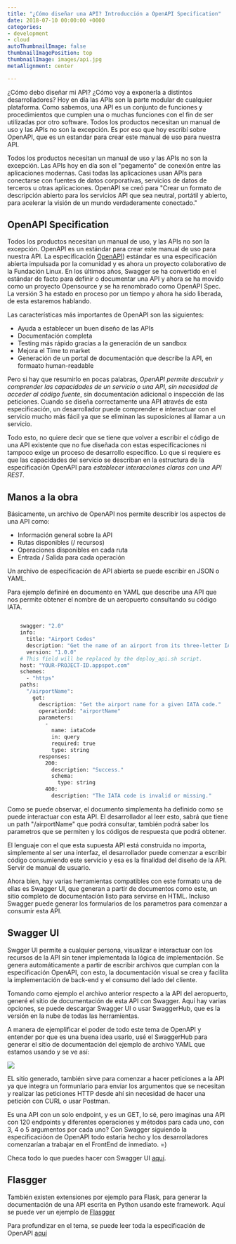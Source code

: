 ```yaml
---
title: "¿Cómo diseñar una API? Introducción a OpenAPI Specification"
date: 2018-07-10 00:00:00 +0000
categories:
- development
- cloud
autoThumbnailImage: false
thumbnailImagePosition: top
thumbnailImage: images/api.jpg
metaAlignment: center

---
```

¿Cómo debo diseñar mi API? ¿Cómo voy a exponerla a distintos desarrolladores? Hoy en día las APIs son la parte modular de cualquier plataforma. Como sabemos, una API es un conjunto de funciones y procedimientos que cumplen una o muchas funciones con el fin de ser utilizadas por otro software. Todos los productos necesitan un manual de uso  y las APIs no son la excepción. Es por eso que hoy escribí sobre OpenAPI, que es un estandar para crear este manual de uso para nuestra API.

<!--more-->

Todos los productos necesitan un manual de uso  y las APIs no son la excepción. Las APIs hoy en día son el "pegamento" de conexión entre las aplicaciones modernas. Casi todas las aplicaciones usan APIs para conectarse con fuentes de datos corporativas, servicios de datos de terceros u otras aplicaciones. OpenAPI se creó para "Crear un formato de descripción abierto para los servicios API que sea neutral, portátil y abierto, para acelerar la visión de un mundo verdaderamente conectado."

## OpenAPI Specification

Todos los productos necesitan un manual de uso, y las APIs no son la excepción. OpenAPI es un estándar para crear este manual de uso para nuestra API. La especificación [OpenAPI](https://github.com/OAI/OpenAPI-Specification)) estándar es una especificación abierta impulsada por la comunidad y es ahora un proyecto colaborativo de la Fundación Linux. En los últimos años, Swagger se ha convertido en el estándar de facto para definir o documentar una API y ahora se ha movido como un proyecto Opensource y se ha renombrado como OpenAPI Spec. La versión 3 ha estado en proceso por un tiempo y ahora ha sido liberada, de esta estaremos hablando.

Las características más importantes de OpenAPI son las siguientes:

* Ayuda a establecer un buen diseño de las APIs
* Documentación completa
* Testing más rápido gracias a la generación de un sandbox
* Mejora el Time to market
* Generación de un portal de documentación que describe la API, en formaato human-readable

Pero si hay que resumirlo en pocas palabras, _OpenAPI permite descubrir y comprender las capacidades de un servicio o una API, sin necesidad de acceder al código fuente_, sin documentación adicional o inspección de las peticiones. Cuando se diseña correctamente una API através de esta especificación, un desarrollador puede comprender e interactuar con el servicio mucho más fácil ya que se eliminan las suposiciones al llamar a un servicio.

Todo esto, no quiere decir que se tiene que volver a escribir el código de una API existente que no fue diseñada con estas especifícaciones ni tampoco exige un proceso de desarrollo específico. Lo que si requiere es que las capacidades del servicio se describan en la estructura de la especificación OpenAPI para _establecer interacciones claras con una API REST._

## Manos a la obra

Básicamente, un archivo de OpenAPI nos permite describir los aspectos de una API como:

* Información general sobre la API
* Rutas disponibles (/ recursos)
* Operaciones disponibles en cada ruta
* Entrada / Salida para cada operación

Un archivo de especificación de API abierta se puede escribir en JSON o YAML.

Para ejemplo definiré en documento en YAML que describe una API que nos permite obtener el nombre de un aeropuerto consultando su código IATA.

```bash

    swagger: "2.0"
    info:
      title: "Airport Codes"
      description: "Get the name of an airport from its three-letter IATA code."
      version: "1.0.0"
    # This field will be replaced by the deploy_api.sh script.
    host: "YOUR-PROJECT-ID.appspot.com"
    schemes:
      - "https"
    paths:
      "/airportName":
        get:
          description: "Get the airport name for a given IATA code."
          operationId: "airportName"
          parameters:
            -
              name: iataCode
              in: query
              required: true
              type: string
          responses:
            200:
              description: "Success."
              schema:
                type: string
            400:
              description: "The IATA code is invalid or missing."
```

Como se puede observar, el documento simplementa ha definido como se puede interactuar con esta API. El desarrollador al leer esto, sabrá que tiene un path "/airportName" que podrá consultar, también podrá saber los parametros que se permiten y los códigos de respuesta que podrá obtener.

El lenguaje con el que esta supuesta API está construida no importa, simplemente al ser una interfaz, el desarrollador puede comenzar a escribir código consumiendo este servicio y esa es la finalidad del diseño de la API. Servir de manual de usuario.

Ahora bien, hay varias herramientas compatibles con este formato una de ellas es Swagger UI, que generan a partir de documentos como este, un sitio completo de documentación listo para servirse en HTML. Incluso Swagger puede generar los formularios de los parametros para comenzar a consumir esta API.

## Swagger UI

Swgger UI permite a cualquier persona, visualizar e interactuar con los recursos de la API sin tener implementada la lógica de implementación. Se genera automáticamente a partir de escribir archivos que cumplan con la especificación OpenAPI, con esto, la documentación visual se crea y  facilita la implementación de back-end y el consumo del lado del cliente.

Tomando como ejemplo el archivo anterior respecto a la API del aeropuerto, generé el sitio de documentación de esta API con Swagger. Aquí hay varias opciones, se puede descargar Swagger UI o usar SwaggerHub, que es la versión en la nube de todas las herramientas.

A manera de ejemplificar el poder de todo este tema de OpenAPI y entender por que es una buena idea usarlo, usé el SwaggerHub para generar el sitio de documentación del ejemplo de archivo YAML que estamos usando y se ve así:

![](/uploads/Screenshot-20180711115151-1032x783.png)

EL sitio generado, también sirve para comenzar a hacer peticiones a la API ya que integra un formunlario para enviar los argumentos que se necesitan y realizar las peticiones HTTP desde ahí sin necesidad de hacer una petición con CURL o usar Postman.

Es una API con un solo endpoint, y es un GET, lo sé, pero imaginas una API con 120 endpoints y diferentes operaciones y métodos para cada uno, con 3, 4 o 5 argumentos por cada uno? Con Swagger siguiendo la especificacióon de OpenAPI todo estaría hecho y los desarrolladores comenzarían a trabajar en el FrontEnd de inmediato.  =)

Checa todo lo que puedes hacer con  Swagger UI [aquí](https://swagger.io/tools/swagger-ui/).

## Flasgger

También existen extensiones por ejemplo para Flask, para generar la documentación de una API escrita en Python usando este framework. Aquí se puede ver un ejemplo de [Flasgger](https://github.com/rochacbruno/flasgger)

Para profundizar en el tema, se puede leer toda la especificación de OpenAPI [aquí](https://github.com/OAI/OpenAPI-Specification/blob/master/versions/3.0.1.md#oasDocument/)